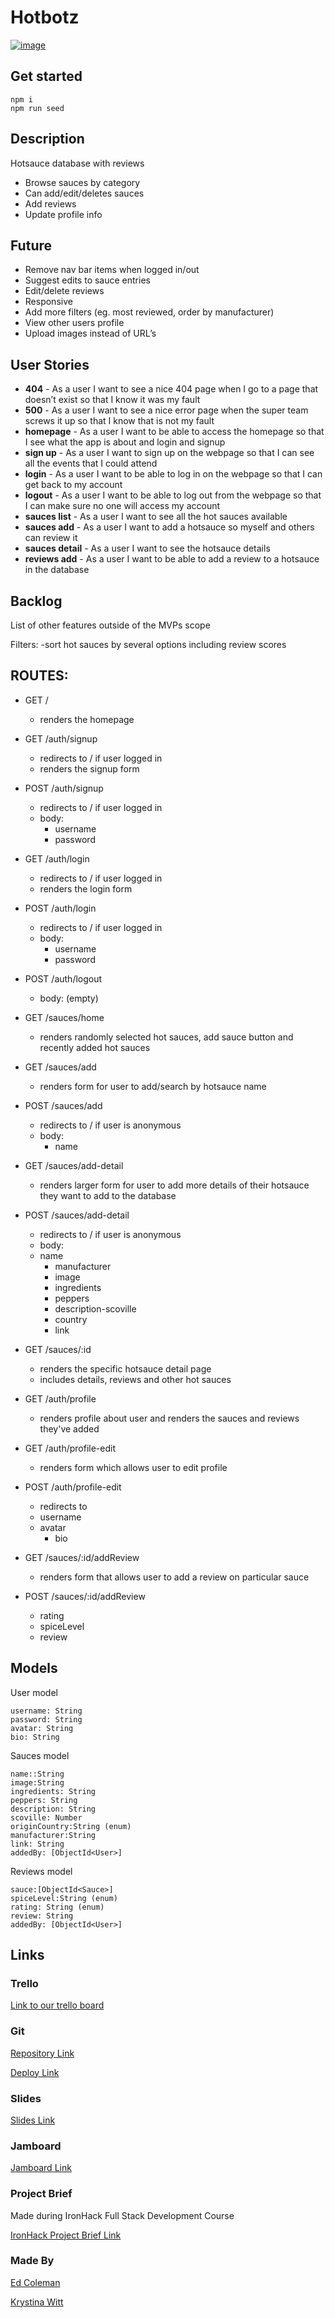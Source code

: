 # Hotbotz
[![image](https://user-images.githubusercontent.com/120404332/219393208-58a502e4-31cc-4e71-9871-261152949a69.png)](https://hot-botz.adaptable.app/)


## Get started

```
npm i
npm run seed
``` 

## Description

Hotsauce database with reviews

- Browse sauces by category
- Can add/edit/deletes sauces
- Add reviews
- Update profile info

## Future
- Remove nav bar items when logged in/out
- Suggest edits to sauce entries
- Edit/delete reviews
- Responsive
- Add more filters (eg. most reviewed, order by manufacturer)
- View other users profile
- Upload images instead of URL’s


## User Stories

- **404** - As a user I want to see a nice 404 page when I go to a page that doesn’t exist so that I know it was my fault 
- **500** - As a user I want to see a nice error page when the super team screws it up so that I know that is not my fault
- **homepage** - As a user I want to be able to access the homepage so that I see what the app is about and login and signup
- **sign up** - As a user I want to sign up on the webpage so that I can see all the events that I could attend
- **login** - As a user I want to be able to log in on the webpage so that I can get back to my account
- **logout** - As a user I want to be able to log out from the webpage so that I can make sure no one will access my account
- **sauces list** - As a user I want to see all the hot sauces available
- **sauces add** - As a user I want to add a hotsauce so myself and others can review it
- **sauces detail** - As a user I want to see the hotsauce details
- **reviews add** - As a user I want to be able to add a review to a hotsauce in the database

## Backlog

List of other features outside of the MVPs scope

Filters:
-sort hot sauces by several options including review scores



## ROUTES:

- GET / 
  - renders the homepage
- GET /auth/signup
  - redirects to / if user logged in
  - renders the signup form
- POST /auth/signup
  - redirects to / if user logged in
  - body:
    - username
    - password
- GET /auth/login
  - redirects to / if user logged in
  - renders the login form
- POST /auth/login
  - redirects to / if user logged in
  - body:
    - username
    - password
- POST /auth/logout
  - body: (empty)

- GET /sauces/home
  - renders randomly selected hot sauces, add sauce button and recently added hot sauces
- GET /sauces/add
  - renders form for user to add/search by hotsauce name
- POST /sauces/add 
  - redirects to / if user is anonymous
  - body: 
    - name
- GET /sauces/add-detail
  - renders larger form for user to add more details of their hotsauce they want to add to the database
- POST /sauces/add-detail
  - redirects to / if user is anonymous
  - body: 
  - name
	- manufacturer
	- image
	- ingredients
	- peppers
	- description-scoville
	- country
	- link

- GET /sauces/:id
  - renders the specific hotsauce detail page
  - includes details, reviews and other hot sauces
- GET /auth/profile
  - renders profile about user and renders the sauces and reviews they've added
- GET /auth/profile-edit
  - renders form which allows user to edit profile
- POST /auth/profile-edit
  - redirects to
  - username 
  - avatar
	- bio
- GET /sauces/:id/addReview
  - renders form that allows user to add a review on particular sauce
- POST /sauces/:id/addReview
  - rating
  - spiceLevel
  - review


## Models

User model

```
username: String
password: String
avatar: String
bio: String
```

Sauces model

```
name::String 
image:String
ingredients: String
peppers: String
description: String
scoville: Number
originCountry:String (enum)
manufacturer:String
link: String
addedBy: [ObjectId<User>]
``` 

Reviews model

```
sauce:[ObjectId<Sauce>]
spiceLevel:String (enum)
rating: String (enum)
review: String
addedBy: [ObjectId<User>]
``` 

## Links

### Trello

[Link to our trello board](https://trello.com/b/xujDbGE6/hot-kanban)

### Git

[Repository Link](https://github.com/ed-coleman/hotbotz/)

[Deploy Link](https://hot-botz.adaptable.app/auth/login)

### Slides

[Slides Link](https://docs.google.com/presentation/d/1teTH95VxNVkIeHDJxwP0KQ37ikiYDvrbPuBtWB5mrIM/edit#slide=id.p)

### Jamboard

[Jamboard Link](https://jamboard.google.com/d/1ggvDK6B08BrLkbLSlpbDpr_J_ZDV6GAcBokeK6s58OE/viewer?ts=63e4d7aa&actionButton=1&f=0)

### Project Brief
Made during IronHack Full Stack Development Course

[IronHack Project Brief Link](https://docs.google.com/presentation/d/1wVshcIEj0g_DzH5tzNfThzMd3-EFDnwA/edit#slide=id.p1)

### Made By
[Ed Coleman](https://github.com/ed-coleman)

[Krystina Witt](https://github.com/sorfbourt)
